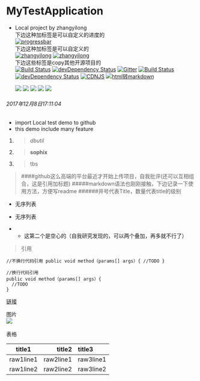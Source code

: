 # MyTestApplication
- Local project by zhangyilong  
下边这种加标签是可以自定义的进度的  
[![progressbar](http://progressed.io/bar/1?title=progressed)](https://www.baidu.com)  
下边这种加标签是可以自定义的  
[![zhangyilong](https://img.shields.io/badge/zhang-yilong-green.svg)](https://www.baidu.com)
[![zhangyilong](https://img.shields.io/badge/zhang-yilong-green.svg?style=flat-square)](https://www.baidu.com)  
下边这些标签是copy其他开源项目的  
[![Build Status](https://travis-ci.org/StreisandEffect/streisand.svg?branch=master)](https://travis-ci.org/StreisandEffect/streisand)
[![devDependency Status](https://david-dm.org/h5bp/html5-boilerplate/dev-status.svg)](https://david-dm.org/h5bp/html5-boilerplate#info=devDependencies)
[![Gitter](https://badges.gitter.im/Join%20Chat.svg)](https://gitter.im/angular-ui/bootstrap?utm_source=badge&utm_medium=badge&utm_campaign=pr-badge&utm_content=badge)
[![Build Status](https://secure.travis-ci.org/angular-ui/bootstrap.svg)](http://travis-ci.org/angular-ui/bootstrap)
[![devDependency Status](https://david-dm.org/angular-ui/bootstrap/dev-status.svg?branch=master)](https://david-dm.org/angular-ui/bootstrap#info=devDependencies)
[![CDNJS](https://img.shields.io/cdnjs/v/angular-ui-bootstrap.svg)](https://cdnjs.com/libraries/angular-ui-bootstrap/)
[![html转markdown](https://img.shields.io/gitter/room/jlongster/prettier.svg?style=flat-square)](https://gitter.im/jlongster/prettier)

  
  [![](https://img.shields.io/github/issues/316011989/MyTestApplication.svg)](https://github.com/316011989/MyTestApplication.svg/issues) 
  [![](https://img.shields.io/github/forks/316011989/MyTestApplication.svg)](https://github.com/316011989/MyTestApplication.svg/network)
  [![](https://img.shields.io/github/stars/316011989/MyTestApplication.svg)](https://github.com/316011989/MyTestApplication.svg/stargazers)
  [![](https://travis-ci.org/316011989/MyTestApplication.svg?branch=master)](https://travis-ci.org/316011989/MyTestApplication.svg) 
  [![](https://img.shields.io/github/release/316011989/MyTestApplication.svg)](https://github.com/316011989/MyTestApplication.svg/releases)
  
  
###### 2017年12月8日17:11:04
- import Local test demo to github
- this demo include many feature
1. >*dbutil*
2. >**sophix**
3. >tbs
  
> ####github这么高端的平台最近才开始上传项目，自我批评(还可以互相组合，这是引用加标题)
#####markdown语法也刚刚接触，下边记录一下使用方法，方便写readme
######井号代表Title，数量代表title的级别

- 无序列表
* 无序列表
- - 这第二个是空心的（自我研究发现的，可以两个叠加，再多就不行了）

> 引用 

`
//不换行代码引用
public void method（params[] args）{
  //TODO
}
 `
   
   
```
//换行代码引用
public void method（params[] args）{
  //TODO
}
```

[链接](http://www.baidu.com)  

图片  
![](https://avatars2.githubusercontent.com/u/5856754?s=40&v=4)    

表格  

|title1|title2|title3|
|:--:|--:|:--|
|raw1line1|raw2line1|raw3line1|
|raw1line2|raw2line2|raw3line2|


